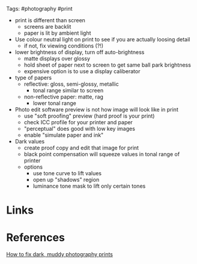 Tags: #photography #print

- print is different than screen
	- screens are backlit
	- paper is lit by ambient light
- Use colour neutral light on print to see if you are actually loosing detail
	- if not, fix viewing conditions (?!)
- lower brightness of display, turn off auto-brightness
	- matte displays over glossy
	- hold sheet of paper next to screen to get same ball park brightness
	- expensive option is to use a display caliberator
- type of papers
	- reflective: gloss, semi-glossy, metallic
		- tonal range similar to screen
	- non-reflective paper: matte, rag
		- lower tonal range
- Photo edit software preview is not how image will look like in print
	- use "soft proofing" preview (hard proof is your print)
	- check ICC profile for your printer and paper
	- "perceptual" does good with low key images
	- enable "simulate paper and ink"
- Dark values
	- create proof copy and edit that image for print
	- black point compensation will squeeze values in tonal range of printer
	- options
		- use tone curve to lift values
		- open up "shadows" region
		- luminance tone mask to lift only certain tones
# Links

# References
[ How to fix dark, muddy photography prints ](https://www.youtube.com/watch?v=hCazWVOGkfs)